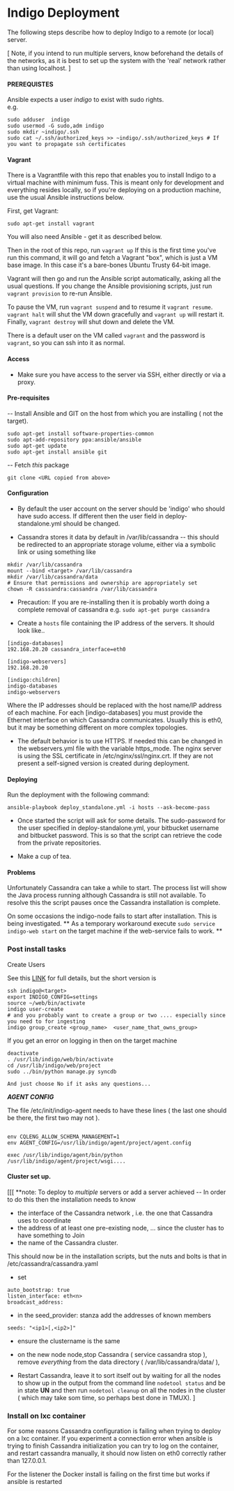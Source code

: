 # Indigo Deployment

The following steps describe how to deploy Indigo to a remote (or local) server.

[ Note, if you intend to run multiple servers, know beforehand the details of the networks, as it is best to set up the system with the 'real' network rather than using localhost. ]

####  PREREQUISTES
Ansible expects a user _indigo_ to exist with sudo rights.  
e.g. 
```
sudo adduser  indigo
sudo usermod -G sudo,adm indigo
sudo mkdir ~indigo/.ssh
sudo cat ~/.ssh/authorized_keys >> ~indigo/.ssh/authorized_keys # If you want to propagate ssh certificates
```

#### Vagrant

There is a Vagrantfile with this repo that enables you to install Indigo to a virtual machine with minimum fuss.
This is meant only for development and everything resides locally, so if you're deploying on a production machine,
use the usual Ansible instructions below.

First, get Vagrant:

```
sudo apt-get install vagrant
```

You will also need Ansible - get it as described below.

Then in the root of this repo, run `vagrant up` If this is the first time you've run this command, it will go and fetch
a Vagrant "box", which is just a VM base image. In this case it's a bare-bones Ubuntu Trusty 64-bit image.

Vagrant will then go and run the Ansible script automatically, asking all the usual questions. If you change the
Ansible provisioning scripts, just run `vagrant provision` to re-run Ansible.

To pause the VM, run `vagrant suspend` and to resume it `vagrant resume`. `vagrant halt` will shut the VM down
gracefully and `vagrant up` will restart it. Finally, `vagrant destroy` will shut down and delete the VM.

There is a default user on the VM called `vagrant` and the password is `vagrant`, so you can ssh into it as normal.

#### Access

* Make sure you have access to the server via SSH, either directly or via a proxy.

#### Pre-requisites

-- Install Ansible and GIT on the host from which you are installing ( not the target).

```
sudo apt-get install software-properties-common
sudo apt-add-repository ppa:ansible/ansible
sudo apt-get update
sudo apt-get install ansible git
```
-- Fetch _this_ package
```
git clone <URL copied from above>
```

#### Configuration

* By default the user account on the server should be 'indigo' who should have sudo access.  If different then the user field in deploy-standalone.yml should be changed.

* Cassandra stores it data by default in /var/lib/cassandra -- this should be redirected to an appropriate storage volume, either via a symbolic link or using something like
```
mkdir /var/lib/cassandra
mount --bind <target> /var/lib/cassandra
mkdir /var/lib/cassandra/data
# Ensure that permissions and ownership are appropriately set
chown -R casssandra:cassandra /var/lib/cassandra
```
* Precaution:  If you are re-installing then it is probably worth doing a complete removal of cassandra
e.g.
``` sudo apt-get purge cassandra ```

* Create a ```hosts``` file containing the IP address of the servers.  It should look like..

```
[indigo-databases]
192.168.20.20 cassandra_interface=eth0

[indigo-webservers]
192.168.20.20

[indigo:children]
indigo-databases
indigo-webservers
```

Where the IP addresses should be replaced with the host name/IP address of each machine. For each [indigo-databases] you must provide the Ethernet interface on which Cassandra communicates. Usually this is eth0, but it may be something different on more complex topologies.

* The default behavior is to use HTTPS. If needed this can be changed in the
webservers.yml file with the variable https_mode. The nginx server is using the
SSL certificate in /etc/nginx/ssl/nginx.crt. If they are not present a self-signed
version is created during deployment.

#### Deploying


Run the deployment with the following command:

```
ansible-playbook deploy_standalone.yml -i hosts --ask-become-pass
```

* Once started the script will ask for some details. The sudo-password for the user specified in deploy-standalone.yml, your bitbucket username and bitbucket password.  This is so that the script can retrieve the code from the private repositories.

* Make a cup of tea.


#### Problems

Unfortunately Cassandra can take a while to start. The process list will show the Java process running although Cassandra is still not available. To resolve this the script pauses once the Cassandra installation is complete.

On some occasions the indigo-node fails to start after installation.  This is being investigated.
** As a temporary workaround execute
```sudo service indigo-web start```
on the target machine if the web-service fails to work. **

### Post install tasks
Create Users

See this [LINK](https://bitbucket.org/archivea/indigo) for full details, but the short version is
```
ssh indigo@<target>
export INDIGO_CONFIG=settings
source ~/web/bin/activate
indigo user-create
# and you probably want to create a group or two .... especially since you need to for ingesting
indigo group_create <group_name>  <user_name_that_owns_group>
```
If you get an error on logging in then on the target machine
```
deactivate
. /usr/lib/indigo/web/bin/activate
cd /usr/lib/indigo/web/project
sudo ../bin/python manage.py syncdb

And just choose No if it asks any questions...
```

***AGENT CONFIG***

The file /etc/init/indigo-agent needs to have these lines ( the last one should be there, the first two may not ).
```

env CQLENG_ALLOW_SCHEMA_MANAGEMENT=1
env AGENT_CONFIG=/usr/lib/indigo/agent/project/agent.config

exec /usr/lib/indigo/agent/bin/python /usr/lib/indigo/agent/project/wsgi....
```
#### Cluster set up.

[[[ **note:  To deploy to _multiple_ servers or add a server achieved 
-- In order to do this then the installation needs to know 
- the interface of the Cassandra network , i.e. the  one that Cassandra uses to coordinate
- the address of at least one pre-existing node, ... since the cluster has to have something to Join
- the name of the Cassandra cluster.

This should now be in the installation scripts, but the nuts and bolts is that in /etc/cassandra/cassandra.yaml

- set 

```
auto_bootstrap: true
listen_interface: eth<n>
broadcast_address: 
```

- in the seed_provider: stanza add the addresses of known members 

```
seeds: "<ip1>[,<ip2>]"
``` 
- ensure the clustername is the same 

- on the new node node,stop Cassandra ( service cassandra stop ), remove _everything_ from the data directory ( /var/lib/cassandra/data/ ), 

- Restart Cassandra, leave it to sort itself out by waiting for all the nodes to show up in the output from the command line ```nodetool status```  and be in state **UN** and then run ```nodetool cleanup``` on all the nodes in the cluster ( which may take som time, so perhaps best done in TMUX).
 ]
 
### Install on lxc container

For some reasons Cassandra configuration is failing when trying to deploy on a
lxc container. If you experiment a connection error when ansible is trying to 
finish Cassandra initialization you can try to log on the container, and restart
cassandra manually, it should now listen on eth0 correctly rather than 127.0.0.1.

For the listener the Docker install is failing on the first time but works if
ansible is restarted

